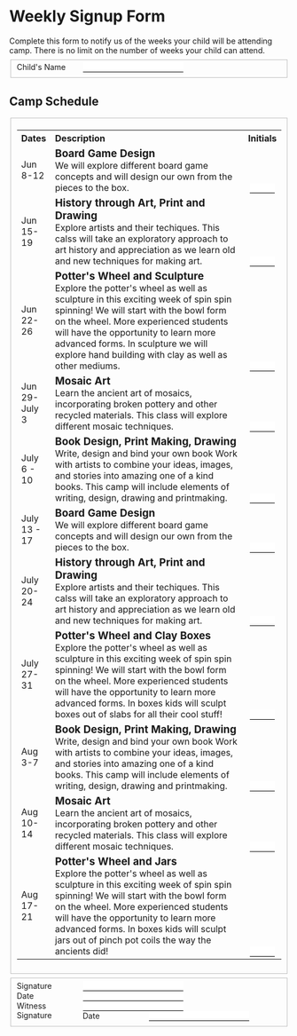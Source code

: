 <style> 
    body { width: 8.5in; height: 11in; }
    label  {
        width: 8em;
        float: left;
        margin-right: 0.5em;
        display: block;
    }
    input { 
        border: 0px;
        border-bottom: 1px solid;
    }
    p { margin: 0px;}
    
    legend { font-size: 125%; font-weight: bold;}
    #mother_info {
        width: 4in;
        float: left;            
    }
    #father_info { 
        width: 4in;
        float: right;
    }
    fieldset { margin-top: 1ex; border: 1px solid silver }
    th { text-align: left;}
    td { margin-top: 5em;}
    h3 { margin: 0px;}
    
</style>

# Weekly Signup Form

Complete this form to notify us of the weeks your child will be attending
camp. There is no limit on the number of weeks your child can attend.

<fieldset>
<label for="child's_name">Child's Name</label>
<input type="text" name="child's_name" value="" id="child's_name">
</fieldset>

## Camp Schedule
<fieldset>
<table width="90%">
    <tr>
        <th>Dates</th>
        <th>Description</th>
        <th style="text-align: center">Initials</th>
    </tr>
    <tr>
        <td>Jun 8-12</td>
        <td style="width: 30em">
            <h3>Board Game Design</h3>
            <p> We will explore different board game concepts and will design
            our own from the pieces to the box. </p>
        </td>
        <td valign="bottom" align="center"><input type="text" name="inital" value="" size="3" id="inital"></td>
    </tr>
    <tr>
        <td>Jun 15-19</td>
        <td style="width: 30em">
            <h3>History through Art, Print and Drawing</h3>
            <p>Explore artists and their techiques. This calss will take an
            exploratory approach to art history and appreciation as we learn
            old and new techniques for making art.</p>
        </td>
        <td valign="bottom" align="center"><input type="text" name="inital" value="" size="3" id="inital"></td>
    </tr>
    <tr>
        <td>Jun 22-26</td>
        <td style="width: 30em">
            <h3>Potter's Wheel and Sculpture</h3>
            <p> Explore the potter's wheel as well as sculpture in this
            exciting week of spin spin spinning! We will start with the bowl
            form on the wheel. More experienced students will have the
            opportunity to learn more advanced forms. In sculpture we will
            explore hand building with clay as well as other mediums. </p>
        </td>
        <td valign="bottom" align="center"><input type="text" name="inital" value="" size="3" id="inital"></td>
    </tr>
    <tr>
        <td>Jun 29-July 3</td>
        <td style="width: 30em">
            <h3>Mosaic Art</h3>
            <p> Learn the ancient art of mosaics, incorporating broken pottery
            and other recycled materials. This class will explore different
            mosaic techniques.</p>
        </td>
        <td valign="bottom" align="center"><input type="text" name="inital" value="" size="3" id="inital"></td>
    </tr>
    <tr>
        <td>July 6 - 10</td>
        <td style="width: 30em">
            <h3>Book Design, Print Making, Drawing</h3>
            <p>Write, design and bind your own book Work with artists to combine
            your ideas, images, and stories into amazing one of a kind books.
            This camp will include elements of writing, design, drawing and
            printmaking.</p>
        </td>
        <td valign="bottom" align="center"><input type="text" name="inital" value="" size="3" id="inital"></td>
    </tr>   
    <tr>
        <td>July 13 - 17</td>
        <td style="width: 30em">
            <h3>Board Game Design</h3>
            <p> We will explore different board game concepts and will design
            our own from the pieces to the box. </p>
        </td>
        <td valign="bottom" align="center"><input type="text" name="inital" value="" size="3" id="inital"></td>
    </tr>   
    <tr>
        <td>July 20-24</td>
        <td style="width: 30em">
            <h3>History through Art, Print and Drawing</h3>
            <p>Explore artists and their techiques. This calss will take an
            exploratory approach to art history and appreciation as we learn
            old and new techniques for making art.</p>
        </td>
        <td valign="bottom" align="center"><input type="text" name="inital" value="" size="3" id="inital"></td>
    </tr>     
    <tr>
        <td>July 27-31</td>
        <td style="width: 30em">
            <h3>Potter's Wheel and Clay Boxes</h3>
            <p> Explore the potter's wheel as well as sculpture in this
            exciting week of spin spin spinning! We will start with the bowl
            form on the wheel. More experienced students will have the
            opportunity to learn more advanced forms. In boxes kids will
            sculpt boxes out of slabs for all their cool stuff! </p>
        </td>
        <td valign="bottom" align="center"><input type="text" name="inital" value="" size="3" id="inital"></td>
    </tr>     
    <tr>
        <td>Aug 3-7</td>
        <td style="width: 30em">
            <h3>Book Design, Print Making, Drawing</h3>
            <p>Write, design and bind your own book Work with artists to combine
            your ideas, images, and stories into amazing one of a kind books.
            This camp will include elements of writing, design, drawing and
            printmaking.</p>
        </td>
        <td valign="bottom" align="center"><input type="text" name="inital" value="" size="3" id="inital"></td>
    </tr>
    <tr>
        <td>Aug 10-14</td>
        <td style="width: 30em">
            <h3>Mosaic Art</h3>
            <p> Learn the ancient art of mosaics, incorporating broken pottery
            and other recycled materials. This class will explore different
            mosaic techniques.</p>
        </td>
        <td valign="bottom" align="center"><input type="text" name="inital" value="" size="3" id="inital"></td>
    </tr> 
    <tr>
        <td>Aug 17-21</td>
        <td style="width: 30em">
            <h3>Potter's Wheel and Jars</h3>
            <p> Explore the potter's wheel as well as sculpture in this
            exciting week of spin spin spinning! We will start with the bowl
            form on the wheel. More experienced students will have the
            opportunity to learn more advanced forms. In boxes kids will
            sculpt jars out of pinch pot coils the way the ancients did! </p>
        </td>
        <td valign="bottom" align="center"><input type="text" name="inital" value="" size="3" id="inital"></td>
    </tr>   
</table>
</fieldset>
<fieldset>
<p><label for="signature">Signature</label><input type="text/submit/hidden/button" name="signature" value="" id="signature"></p>
<p><label for="date">Date</label><input type="text/submit/hidden/button" name="date" value="" id="date"></p>
<p><label for="witness">Witness Signature</label><input type="text/submit/hidden/button" name="witness" value="" id="witness"></p>
<p><label for="date">Date</label><input type="text/submit/hidden/button" name="date" value="" id="date"></p>
</fieldset>